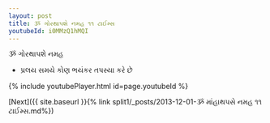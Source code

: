 ```yaml
---
layout: post
title: ૐ ગોરથાપશે નમહ ૧૧ ટાઈમ્સ
youtubeId: i0MMzQ1hMQI
---
```

 
 
 ૐ ગોરથાપશે નમહ  
 
 -  પ્રલય સમયે કોણ ભયંકર તપસ્યા કરે છે 
 
  
 
  
 
 
 
 
 
 


{% include youtubePlayer.html id=page.youtubeId %}
 
[Next]({{ site.baseurl }}{% link  split1/_posts/2013-12-01-ૐ માંહાથપસે નમહ ૧૧ ટાઈમ્સ.md%})
 
